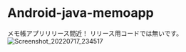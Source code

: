 # Android-java-memoapp
メモ帳アプリリリース間近！
リリース用コードでは無いです。
![Screenshot_20220717_234517](https://user-images.githubusercontent.com/90837337/179674261-2acb5f15-2ac1-4d2f-9396-00b372479591.png)


